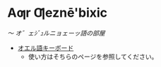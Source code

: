 # Aƣr Ƣeznē'bixic
*〜 オ゛ェｼﾞｭルニョェーッ語の部屋*

- [オエル語キーボード](https://bixic-org.github.io/affr/kb/)
  - 使い方はそちらのページを参照してください。
